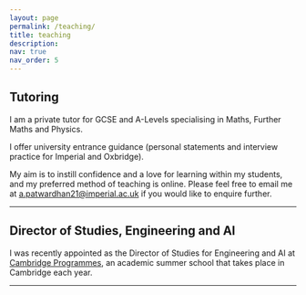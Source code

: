```yaml
---
layout: page
permalink: /teaching/
title: teaching
description: 
nav: true
nav_order: 5
---
```

## Tutoring

I am a private tutor for GCSE and A-Levels specialising in Maths, Further Maths and Physics.

I offer university entrance guidance (personal statements and interview practice for Imperial and Oxbridge).

My aim is to instill confidence and a love for learning within my students, and my preferred method of teaching is online.
Please feel free to email me at [a.patwardhan21@imperial.ac.uk](a.patwardhan21@imperial.ac.uk) if you would like to enquire further.

---
## Director of Studies, Engineering and AI

I was recently appointed as the Director of Studies for Engineering and AI at [Cambridge Programmes](https://new.cambridgeprogrammes.com/), an academic summer school that takes place in Cambridge each year.

---